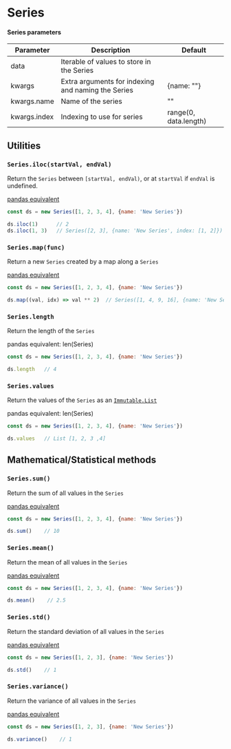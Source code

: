 # Series

#### Series parameters

Parameter | Description | Default
----------|-------------|---------
data | Iterable of values to store in the Series |
kwargs | Extra arguments for indexing and naming the Series | {name: ""}
kwargs.name | Name of the series | ""
kwargs.index | Indexing to use for series | range(0, data.length)

## Utilities

### `Series.iloc(startVal, endVal)`

Return the `Series` between `[startVal, endVal)`, or at `startVal` if `endVal` is undefined.

[pandas equivalent](http://pandas.pydata.org/pandas-docs/stable/generated/pandas.Series.iloc.html)

```javascript
const ds = new Series([1, 2, 3, 4], {name: 'New Series'})

ds.iloc(1)      // 2
ds.iloc(1, 3)   // Series([2, 3], {name: 'New Series', index: [1, 2]})
```

### `Series.map(func)`

Return a new `Series` created by a map along a `Series`

[pandas equivalent](http://pandas.pydata.org/pandas-docs/stable/generated/pandas.Series.map.html)

```javascript
const ds = new Series([1, 2, 3, 4], {name: 'New Series'})

ds.map((val, idx) => val ** 2)  // Series([1, 4, 9, 16], {name: 'New Series', index: [1, 2]})
```

### `Series.length`

Return the length of the `Series`

pandas equivalent: len(Series)

```javascript
const ds = new Series([1, 2, 3, 4], {name: 'New Series'})

ds.length   // 4
```

### `Series.values`

Return the values of the `Series` as an
[`Immutable.List`](https://facebook.github.io/immutable-js/docs/#/List)

pandas equivalent: len(Series)

```javascript
const ds = new Series([1, 2, 3, 4], {name: 'New Series'})

ds.values   // List [1, 2, 3 ,4]
```

## Mathematical/Statistical methods

### `Series.sum()`

Return the sum of all values in the `Series`

[pandas equivalent](http://pandas.pydata.org/pandas-docs/stable/generated/pandas.Series.sum.html)

```javascript
const ds = new Series([1, 2, 3, 4], {name: 'New Series'})

ds.sum()    // 10
```

### `Series.mean()`

Return the mean of all values in the `Series`

[pandas equivalent](http://pandas.pydata.org/pandas-docs/stable/generated/pandas.Series.mean.html)

```javascript
const ds = new Series([1, 2, 3, 4], {name: 'New Series'})

ds.mean()    // 2.5
```

### `Series.std()`

Return the standard deviation of all values in the `Series`

[pandas equivalent](http://pandas.pydata.org/pandas-docs/stable/generated/pandas.Series.std.html)

```javascript
const ds = new Series([1, 2, 3], {name: 'New Series'})

ds.std()    // 1
```

### `Series.variance()`

Return the variance of all values in the `Series`

[pandas equivalent](http://pandas.pydata.org/pandas-docs/stable/generated/pandas.Series.var.html)

```javascript
const ds = new Series([1, 2, 3], {name: 'New Series'})

ds.variance()    // 1
```